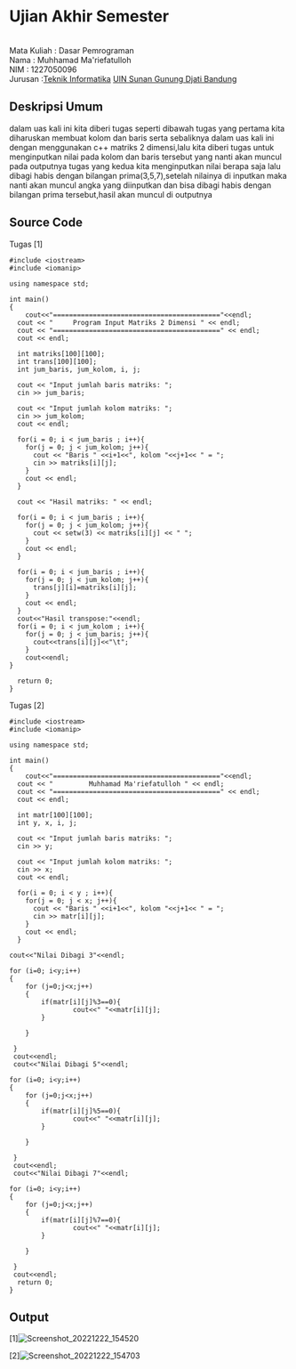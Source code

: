 # Ujian Akhir Semester 
<br>Mata Kuliah 	: Dasar Pemrograman
<br> Nama		: Muhhamad Ma'riefatulloh
<br>NIM		:	1227050096
<br>Jurusan		:[Teknik Informatika](http://if.uinsgd.ac.id/) [UIN Sunan Gunung Djati Bandung](https://uinsgd.ac.id/) 

## Deskripsi Umum
dalam uas kali ini kita diberi tugas seperti dibawah
tugas yang pertama kita diharuskan membuat kolom dan baris serta sebaliknya dalam uas kali ini dengan menggunakan c++ matriks 2 dimensi,lalu kita diberi tugas untuk menginputkan nilai pada kolom dan baris tersebut yang nanti akan muncul pada outputnya
tugas yang kedua kita menginputkan nilai berapa saja lalu dibagi habis dengan bilangan prima(3,5,7),setelah nilainya di inputkan maka nanti akan muncul angka yang diinputkan dan bisa dibagi habis dengan bilangan prima tersebut,hasil akan muncul di outputnya

## Source Code
Tugas [1]

	#include <iostream>
	#include <iomanip>

	using namespace std;

	int main()
	{
		cout<<"=========================================="<<endl;
	  cout << "     Program Input Matriks 2 Dimensi " << endl;
	  cout << "==========================================" << endl;
	  cout << endl;

	  int matriks[100][100];
	  int trans[100][100];
	  int jum_baris, jum_kolom, i, j;

	  cout << "Input jumlah baris matriks: ";
	  cin >> jum_baris;

	  cout << "Input jumlah kolom matriks: ";
	  cin >> jum_kolom;
	  cout << endl;

	  for(i = 0; i < jum_baris ; i++){
	    for(j = 0; j < jum_kolom; j++){
	      cout << "Baris " <<i+1<<", kolom "<<j+1<< " = ";
	      cin >> matriks[i][j];
	    }
	    cout << endl;
	  }

	  cout << "Hasil matriks: " << endl;

	  for(i = 0; i < jum_baris ; i++){
	    for(j = 0; j < jum_kolom; j++){
	      cout << setw(3) << matriks[i][j] << " ";
	    }
	    cout << endl;
	  }

	  for(i = 0; i < jum_baris ; i++){
	    for(j = 0; j < jum_kolom; j++){
	      trans[j][i]=matriks[i][j];
	    }
	    cout << endl;
	  }
	  cout<<"Hasil transpose:"<<endl;
	  for(i = 0; i < jum_kolom ; i++){
	    for(j = 0; j < jum_baris; j++){
	      cout<<trans[i][j]<<"\t";
	    }
	    cout<<endl;
	}

	  return 0;
	}


Tugas [2]

	#include <iostream>
	#include <iomanip>

	using namespace std;

	int main()
	{
		cout<<"=========================================="<<endl;
	  cout << "         Muhhamad Ma'riefatulloh " << endl;
	  cout << "==========================================" << endl;
	  cout << endl;

	  int matr[100][100];
	  int y, x, i, j;

	  cout << "Input jumlah baris matriks: ";
	  cin >> y;

	  cout << "Input jumlah kolom matriks: ";
	  cin >> x;
	  cout << endl;

	  for(i = 0; i < y ; i++){
	    for(j = 0; j < x; j++){
	      cout << "Baris " <<i+1<<", kolom "<<j+1<< " = ";
	      cin >> matr[i][j];
	    }
	    cout << endl;
	  }

	cout<<"Nilai Dibagi 3"<<endl;
	
	for (i=0; i<y;i++)
	{
		for (j=0;j<x;j++)
		{
			if(matr[i][j]%3==0){
					cout<<" "<<matr[i][j];
			}
			
		}
	
	 } 
	 cout<<endl;
	 cout<<"Nilai Dibagi 5"<<endl;
	
	for (i=0; i<y;i++)
	{
		for (j=0;j<x;j++)
		{
			if(matr[i][j]%5==0){
					cout<<" "<<matr[i][j];
			}
			
		}
	
	 } 
	 cout<<endl;
	 cout<<"Nilai Dibagi 7"<<endl;
	
	for (i=0; i<y;i++)
	{
		for (j=0;j<x;j++)
		{
			if(matr[i][j]%7==0){
					cout<<" "<<matr[i][j];
			}
			
		}
	
	 } 
	 cout<<endl;
	  return 0;
	}

## Output
[1]![Screenshot_20221222_154520](https://user-images.githubusercontent.com/119512148/209095212-9c5fcb8f-dcea-4802-9b8a-0c8512865aa0.png)


[2]![Screenshot_20221222_154703](https://user-images.githubusercontent.com/119512148/209095499-a9f37a71-bdef-4b16-8977-d26895a1acc2.png)

